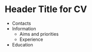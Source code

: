 # Header Title for CV

* Contacts
* Information
    + Aims and priorities
    + Experience
* Education

